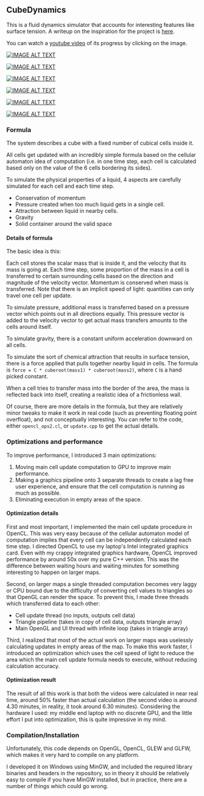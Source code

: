 ## CubeDynamics

This is a fluid dynamics simulator that accounts for interesting features like  surface tension. A writeup on the inspiration for the project is [here](https://benblack769.github.io/posts/blog/on_simulation/).

You can watch a [youtube video](https://www.youtube.com/watch?v=fHrjmD4jiyo&list=PLLj754xq5BbXKl2xm3q2dSw7Lq3_PYI7z&index=1) of its progress by clicking on the image.

[![IMAGE ALT TEXT](http://img.youtube.com/vi/RqMoEc-gecs/0.jpg)](https://www.youtube.com/watch?v=RqMoEc-gecs&list=PLLj754xq5BbXKl2xm3q2dSw7Lq3_PYI7z&index=6 "Gif animation")

[![IMAGE ALT TEXT](http://img.youtube.com/vi/-pC6vQY5TzY/0.jpg)](https://www.youtube.com/watch?v=-pC6vQY5TzY&list=PLLj754xq5BbXKl2xm3q2dSw7Lq3_PYI7z&index=5 "Gif animation")

[![IMAGE ALT TEXT](http://img.youtube.com/vi/fHrjmD4jiyo/0.jpg)](https://www.youtube.com/watch?v=fHrjmD4jiyo&list=PLLj754xq5BbXKl2xm3q2dSw7Lq3_PYI7z&index=1 "Gif animation")

[![IMAGE ALT TEXT](http://img.youtube.com/vi/XbsjbVZa6MI/0.jpg)](https://www.youtube.com/watch?v=XbsjbVZa6MI&list=PLLj754xq5BbXKl2xm3q2dSw7Lq3_PYI7z&index=2 "Gif animation")

[![IMAGE ALT TEXT](http://img.youtube.com/vi/wDq-A0i26o0/0.jpg)](https://www.youtube.com/watch?v=wDq-A0i26o0&list=PLLj754xq5BbXKl2xm3q2dSw7Lq3_PYI7z&index=4 "Gif animation")

[![IMAGE ALT TEXT](http://img.youtube.com/vi/dSMJzG9Sqgo/0.jpg)](https://www.youtube.com/watch?v=dSMJzG9Sqgo&list=PLLj754xq5BbXKl2xm3q2dSw7Lq3_PYI7z&index=3 "Gif animation")


### Formula

The system describes a cube with a fixed number of cubical cells inside it.

All cells get updated with an incredibly simple formula based on the cellular automaton idea of computation (i.e. in one time step, each cell is calculated based only on the value of the 6 cells bordering its sides).

To simulate the physical properties of a liquid, 4 aspects are carefully simulated for each cell and each time step.

* Conservation of momentum
* Pressure created when too much liquid gets in a single cell.
* Attraction between liquid in nearby cells.
* Gravity
* Solid container around the valid space

#### Details of formula

The basic idea is this:

Each cell stores the scalar mass that is inside it, and the velocity that its mass is going at. Each time step, some proportion of the mass in a cell is transferred to certain surrounding cells based on the direction and magnitude of the velocity vector. Momentum is conserved when mass is transferred. Note that there is an implicit speed of light: quantities can only travel one cell per update.

To simulate pressure, additional mass is transferred based on a pressure vector which points out in all directions equally. This pressure vector is added to the velocity vector to get actual mass transfers amounts to the cells around itself.

To simulate gravity, there is a constant uniform acceleration downward on all cells.

To simulate the sort of chemical attraction that results in surface tension, there is a force applied that pulls together nearby liquid in cells. The formula is `force = C * cuberoot(mass1) * cuberoot(mass2)`, where `C` is a hand picked constant.

When a cell tries to transfer mass into the border of the area, the mass is reflected back into itself, creating a realistic idea of a frictionless wall.

Of course, there are more details in the formula, but they are relatively minor tweaks to make it work in real code (such as preventing floating point overfloat), and not conceptually interesting. You can refer to the code, either `opencl_ops2.cl`, or `update.cpp` to get the actual details.

### Optimizations and performance

To improve performance, I introduced 3 main optimizations:

1. Moving main cell update computation to GPU to improve main performance.
2. Making a graphics pipeline onto 3 separate threads to create a lag free user experience, and ensure that the cell computation is running as much as possible.
3. Eliminating execution in empty areas of the space.

#### Optimization details

First and most important, I implemented the main cell update procedure in OpenCL. This was very easy because of the cellular automaton model of computation implies that every cell can be independently calculated each time step. I directed OpenCL to use my laptop's Intel integrated graphics card. Even with my crappy integrated graphics hardware, OpenCL improved performance by around 50x over my pure C++ version. This was the difference between waiting hours and waiting minutes for something interesting to happen on larger maps.

Second, on larger maps a single threaded computation becomes very laggy or CPU bound due to the difficulty of converting cell values to triangles so that OpenGL can render the space. To prevent this, I made three threads which transferred data to each other:

* Cell update thread (no inputs, outputs cell data)
* Triangle pipeline (takes in copy of cell data, outputs triangle array)
* Main OpenGL and UI thread with infinite loop (takes in triangle array)

Third, I realized that most of the actual work on larger maps was uselessly calculating updates in empty areas of the map. To make this work faster, I introduced an optimization which uses the cell speed of light to reduce the area which the main cell update formula needs to execute, without reducing calculation accuracy.

#### Optimization result

The result of all this work is that both the videos were calculated in near real time, around 50% faster than actual calculation (the second video is around 4.30 minutes, in reality, it took around 6.30 minutes). Considering the hardware I used: my middle end laptop with no discrete GPU, and the little effort I put into optimization, this is quite impressive in my mind.

### Compilation/Installation

Unfortunately, this code depends on OpenGL, OpenCL, GLEW and GLFW, which makes it very hard to compile on any platform.

I developed it on Windows using MinGW, and included the required library binaries and headers in the repository, so in theory it should be relatively easy to compile if you have MinGW installed, but in practice, there are a number of things which could go wrong.
